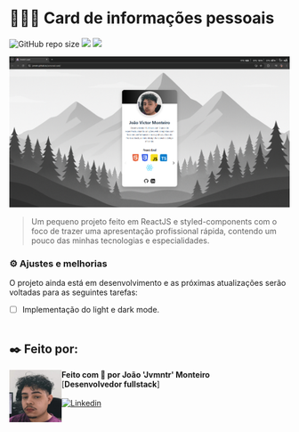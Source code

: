 # 👨🏻‍💻 Card de informações pessoais

 ![GitHub repo size](https://img.shields.io/github/repo-size/jvmntr/personal-card?style=for-the-badge) 
 <img src="https://img.shields.io/badge/React-20232A?style=for-the-badge&logo=react&logoColor=61DAFB" />
 <img src="https://img.shields.io/badge/styled--components-DB7093?style=for-the-badge&logo=styled-components&logoColor=white" />

<img src="./src/assets/images/printscreen_project.jpg" alt="Imagem do projeto">

> Um pequeno projeto feito em ReactJS e styled-components com o foco de trazer uma apresentação profissional rápida, contendo um pouco das minhas tecnologias e especialidades.

### ⚙️ Ajustes e melhorias

O projeto ainda está em desenvolvimento e as próximas atualizações serão voltadas para as seguintes tarefas:

- [ ] Implementação do light e dark mode.<br><br>

## ✒️ Feito por:

<img align="left" height="94px" width="94px" alt="Foto de perfil" src="./src/assets/images/profile.jpg">

**Feito com 🖤 por João 'Jvmntr' Monteiro** \
[**Desenvolvedor fullstack**]  <br><br>
[![Linkedin](https://img.shields.io/badge/-Jvmntr-333333?style=flat-square&logo=Linkedin&logoColor=white&link=https://www.linkedin.com/in/jvmntr/)](https://www.linkedin.com/in/jvmntr/)
<br/>

